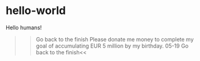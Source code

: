 # hello-world

Hello humans!
>>Go back to the finish
Please donate me money to complete my goal of accumulating EUR 5 million by my birthday. 05-19
Go back to the finish<<
